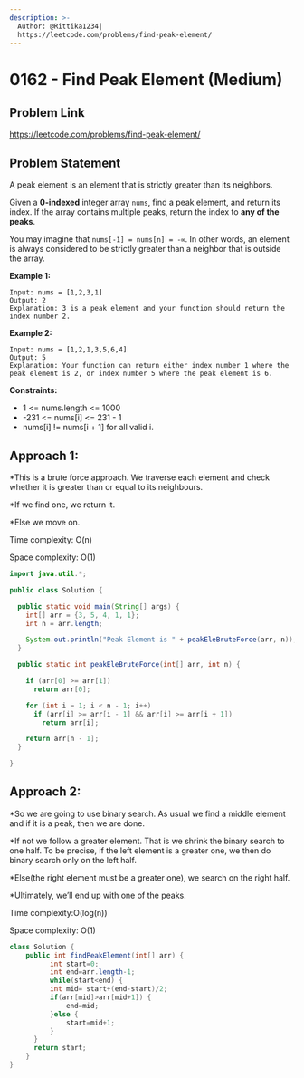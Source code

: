 ```yaml
---
description: >-
  Author: @Rittika1234|
  https://leetcode.com/problems/find-peak-element/
---
```


# 0162 - Find Peak Element (Medium)

## Problem Link

https://leetcode.com/problems/find-peak-element/

## Problem Statement

A peak element is an element that is strictly greater than its neighbors.

Given a **0-indexed** integer array `nums`, find a peak element, and return its index. If the array contains multiple peaks, return the index to **any of the peaks**.

You may imagine that `nums[-1] = nums[n] = -∞`. In other words, an element is always considered to be strictly greater than a neighbor that is outside the array.


**Example 1:**

```
Input: nums = [1,2,3,1]
Output: 2
Explanation: 3 is a peak element and your function should return the index number 2.
```

**Example 2:**

```
Input: nums = [1,2,1,3,5,6,4]
Output: 5
Explanation: Your function can return either index number 1 where the peak element is 2, or index number 5 where the peak element is 6.
```

**Constraints:**

* 1 <= nums.length <= 1000
* -231 <= nums[i] <= 231 - 1
* nums[i] != nums[i + 1] for all valid i.

## Approach 1: 

*This is a brute force approach. We traverse each element and check whether it is greater than or equal to its neighbours.

*If we find one, we return it.

*Else we move on.

Time complexity: O(n)

Space complexity: O(1)


<Tabs>
<TabItem value="java" label="Java">
<SolutionAuthor name="@Rittika1234"/>

```java
import java.util.*;

public class Solution {

  public static void main(String[] args) {
    int[] arr = {3, 5, 4, 1, 1};
    int n = arr.length;

    System.out.println("Peak Element is " + peakEleBruteForce(arr, n));
  }

  public static int peakEleBruteForce(int[] arr, int n) {

    if (arr[0] >= arr[1])
      return arr[0];

    for (int i = 1; i < n - 1; i++)
      if (arr[i] >= arr[i - 1] && arr[i] >= arr[i + 1])
        return arr[i];

    return arr[n - 1];
  }

}
```

</TabItem>
</Tabs>


## Approach 2: 

*So we are going to use binary search. As usual we find a middle element and if it is a peak, then we are done.

*If not we follow a greater element. That is we shrink the binary search to one half. To be precise, if the left element is a greater one, we then do binary search only on the left half.

*Else(the right element must be a greater one), we search on the right half.

*Ultimately, we’ll end up with one of the peaks.

Time complexity:O(log(n))

Space complexity:  O(1)


<Tabs>
<TabItem value="java" label="Java">
<SolutionAuthor name="@Rittika1234"/>

```java
class Solution {
    public int findPeakElement(int[] arr) {
          int start=0;
          int end=arr.length-1;
          while(start<end) {
    	  int mid= start+(end-start)/2;
    	  if(arr[mid]>arr[mid+1]) {
    		  end=mid;
    	  }else {
    		  start=mid+1;
    	  }
      }
      return start;
    }
}
```

</TabItem>
</Tabs>
